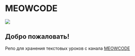 # MEOWCODE 
![](data/images/test_background_git.png)

## Добро пожаловать!
Репо для хранения текстовых уроков с канала [MEOWCODE](https://www.youtube.com/channel/UCzpcDUE33SxWP4ydSTx8hJA/featured)
